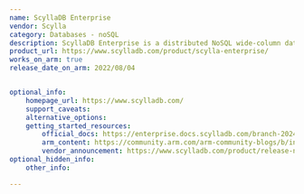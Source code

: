 ```yaml
---
name: ScyllaDB Enterprise
vendor: Scylla
category: Databases - noSQL
description: ScyllaDB Enterprise is a distributed NoSQL wide-column database for data-intensive apps that require high performance and low latency.
product_url: https://www.scylladb.com/product/scylla-enterprise/
works_on_arm: true
release_date_on_arm: 2022/08/04


optional_info:
    homepage_url: https://www.scylladb.com/
    support_caveats:
    alternative_options:
    getting_started_resources:
        official_docs: https://enterprise.docs.scylladb.com/branch-2024.1/getting-started/index.html
        arm_content: https://community.arm.com/arm-community-blogs/b/internet-of-things-blog/posts/scylladb-and-arm
        vendor_announcement: https://www.scylladb.com/product/release-notes/scylladb-enterprise-release-2022-1-0/
optional_hidden_info:
    other_info:

---
```

